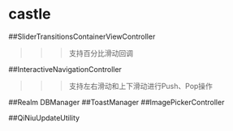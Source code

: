 # castle
##SliderTransitionsContainerViewController
>>> 支持百分比滑动回调

##InteractiveNavigationController
>>> 支持左右滑动和上下滑动进行Push、Pop操作

##Realm DBManager 
##ToastManager 
##ImagePickerController

##QiNiuUpdateUtility



